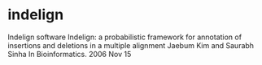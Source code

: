 # indelign
Indelign software 
      Indelign: a probabilistic framework for annotation of insertions and deletions in a multiple alignment
      Jaebum Kim and Saurabh Sinha
      In Bioinformatics. 2006 Nov 15
